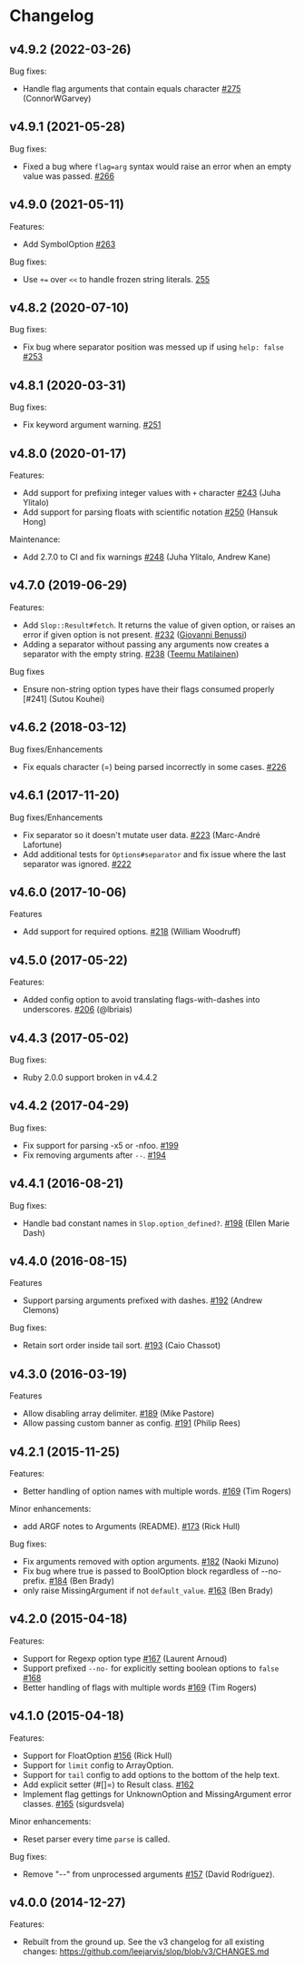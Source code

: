 Changelog
=========

v4.9.2 (2022-03-26)
-------------------

Bug fixes:
  * Handle flag arguments that contain equals character [#275](https://github.com/leejarvis/slop/pull/275) (ConnorWGarvey)

v4.9.1 (2021-05-28)
-------------------

Bug fixes:
  * Fixed a bug where `flag=arg` syntax would raise an error when an
    empty value was passed. [#266](https://github.com/leejarvis/slop/issues/266)

v4.9.0 (2021-05-11)
-------------------

Features:
  * Add SymbolOption [#263](https://github.com/leejarvis/slop/pull/263)

Bug fixes:
  * Use `+=` over `<<` to handle frozen string literals. [255](https://github.com/leejarvis/slop/pull/255)

v4.8.2 (2020-07-10)
-------------------

Bug fixes:
  * Fix bug where separator position was messed up if using `help: false`
    [#253](https://github.com/leejarvis/slop/issues/253)

v4.8.1 (2020-03-31)
-------------------

Bug fixes:
  * Fix keyword argument warning. [#251](https://github.com/leejarvis/slop/pull/251)


v4.8.0 (2020-01-17)
-------------------

Features:
  * Add support for prefixing integer values with `+` character
  [#243](https://github.com/leejarvis/slop/pull/243) (Juha Ylitalo)
  * Add support for parsing floats with scientific notation
  [#250](https://github.com/leejarvis/slop/pull/250) (Hansuk Hong)

Maintenance:
  * Add 2.7.0 to CI and fix warnings
  [#248](https://github.com/leejarvis/slop/pull/248) (Juha Ylitalo, Andrew Kane)

v4.7.0 (2019-06-29)
-------------------

Features:
  * Add `Slop::Result#fetch`. It returns the value of given option, or raises an error if given option is not present. [#232](https://github.com/leejarvis/slop/pull/232) ([Giovanni Benussi](https://github.com/giovannibenussi))
  * Adding a separator without passing any arguments now creates a separator with the empty string. [#238](https://github.com/leejarvis/slop/pull/238) ([Teemu Matilainen](https://github.com/tmatilai))

Bug fixes
  * Ensure non-string option types have their flags consumed properly [#241] (Sutou Kouhei)


v4.6.2 (2018-03-12)
-------------------

Bug fixes/Enhancements
  * Fix equals character (=) being parsed incorrectly in some cases. [#226](https://github.com/leejarvis/slop/issues/226)

v4.6.1 (2017-11-20)
-------------------

Bug fixes/Enhancements
  * Fix separator so it doesn't mutate user data. [#223](https://github.com/leejarvis/slop/issues/223) (Marc-André Lafortune)
  * Add additional tests for `Options#separator` and fix issue where
    the last separator was ignored. [#222](https://github.com/leejarvis/slop/issues/222)

v4.6.0 (2017-10-06)
-------------------

Features
  * Add support for required options. [#218](https://github.com/leejarvis/slop/issues/218) (William Woodruff)

v4.5.0 (2017-05-22)
-------------------

Features:
  * Added config option to avoid translating flags-with-dashes into
  underscores. [#206](https://github.com/leejarvis/slop/issues/206) (@lbriais)

v4.4.3 (2017-05-02)
-------------------

Bug fixes:
  * Ruby 2.0.0 support broken in v4.4.2

v4.4.2 (2017-04-29)
-------------------

Bug fixes:
  * Fix support for parsing -x5 or -nfoo. [#199](https://github.com/leejarvis/slop/issues/199)
  * Fix removing arguments after `--`. [#194](https://github.com/leejarvis/slop/issues/194)

v4.4.1 (2016-08-21)
-------------------

Bug fixes:
  * Handle bad constant names in `Slop.option_defined?`. [#198](https://github.com/leejarvis/slop/issues/198)
    (Ellen Marie Dash)

v4.4.0 (2016-08-15)
-------------------

Features
  * Support parsing arguments prefixed with dashes. [#192](https://github.com/leejarvis/slop/issues/192) (Andrew Clemons)

Bug fixes:
  * Retain sort order inside tail sort. [#193](https://github.com/leejarvis/slop/issues/193) (Caio Chassot)

v4.3.0 (2016-03-19)
-------------------

Features
  * Allow disabling array delimiter. [#189](https://github.com/leejarvis/slop/issues/189) (Mike Pastore)
  * Allow passing custom banner as config. [#191](https://github.com/leejarvis/slop/issues/191) (Philip Rees)

v4.2.1 (2015-11-25)
-------------------

Features:
  * Better handling of option names with multiple words. [#169](https://github.com/leejarvis/slop/issues/169) (Tim Rogers)

Minor enhancements:
  * add ARGF notes to Arguments (README). [#173](https://github.com/leejarvis/slop/issues/173) (Rick Hull)

Bug fixes:
  * Fix arguments removed with option arguments. [#182](https://github.com/leejarvis/slop/issues/182) (Naoki Mizuno)
  * Fix bug where true is passed to BoolOption block regardless
    of --no- prefix. [#184](https://github.com/leejarvis/slop/issues/184) (Ben Brady)
  * only raise MissingArgument if not `default_value`. [#163](https://github.com/leejarvis/slop/issues/163) (Ben Brady)

v4.2.0 (2015-04-18)
-------------------

Features:
  * Support for Regexp option type [#167](https://github.com/leejarvis/slop/issues/167) (Laurent Arnoud)
  * Support prefixed `--no-` for explicitly setting boolean options
    to `false` [#168](https://github.com/leejarvis/slop/issues/168)
  * Better handling of flags with multiple words [#169](https://github.com/leejarvis/slop/issues/169) (Tim Rogers)

v4.1.0 (2015-04-18)
-------------------

Features:
  * Support for FloatOption [#156](https://github.com/leejarvis/slop/issues/156) (Rick Hull)
  * Support for `limit` config to ArrayOption.
  * Support for `tail` config to add options to the bottom of
    the help text.
  * Add explicit setter (#[]=) to Result class. [#162](https://github.com/leejarvis/slop/issues/162)
  * Implement flag gettings for UnknownOption and MissingArgument
    error classes. [#165](https://github.com/leejarvis/slop/issues/165) (sigurdsvela)

Minor enhancements:
  * Reset parser every time `parse` is called.

Bug fixes:
  * Remove "--" from unprocessed arguments [#157](https://github.com/leejarvis/slop/issues/157) (David Rodríguez).

v4.0.0 (2014-12-27)
-------------------

Features:
  * Rebuilt from the ground up. See the v3 changelog for all existing
    changes: https://github.com/leejarvis/slop/blob/v3/CHANGES.md
